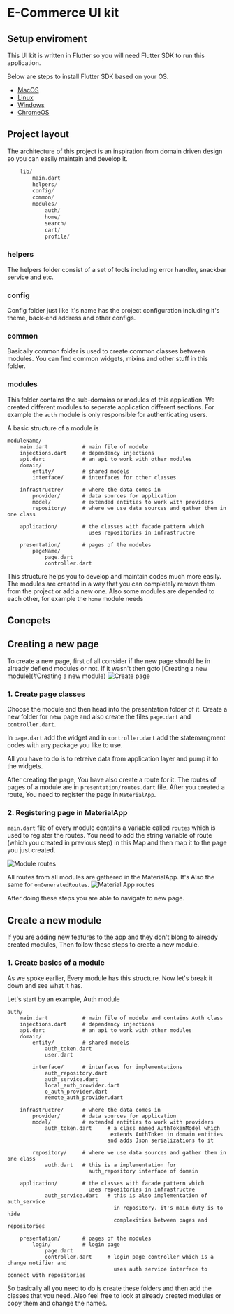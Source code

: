 # E-Commerce UI kit

## Setup enviroment

This UI kit is written in Flutter so you will need Flutter SDK to run this application.

Below are steps to install Flutter SDK based on your OS.

- [MacOS](https://docs.flutter.dev/get-started/install/macos)
- [Linux](https://docs.flutter.dev/get-started/install/linux)
- [Windows](https://docs.flutter.dev/get-started/install/windows)
- [ChromeOS](https://docs.flutter.dev/get-started/install/chromeos)

## Project layout

The architecture of this project is an inspiration from domain driven design so you can easily maintain and develop it.

```dart
    lib/
        main.dart
        helpers/
        config/
        common/
        modules/
            auth/
            home/
            search/
            cart/
            profile/
```

### helpers

The helpers folder consist of a set of tools including error handler, snackbar service and etc.

### config

Config folder just like it's name has the project configuration including it's theme, back-end address and other configs.

### common

Basically common folder is used to create common classes between modules. You can find common widgets, mixins
and other stuff in this folder.

### modules

This folder contains the sub-domains or modules of this application. We created different modules to seperate application
different sections. For example the `auth` module is only responsible for authenticating users.

A basic structure of a module is

```
moduleName/
    main.dart           # main file of module
    injections.dart     # dependency injections
    api.dart            # an api to work with other modules
    domain/
        entity/         # shared models
        interface/      # interfaces for other classes

    infrastructre/      # where the data comes in
        provider/       # data sources for application
        model/          # extended entities to work with providers
        repository/     # where we use data sources and gather them in one class

    application/        # the classes with facade pattern which
                          uses repositories in infrastructre

    presentation/       # pages of the modules
        pageName/
            page.dart
            controller.dart

```

This structure helps you to develop and maintain codes much more easily. The modules are created in a way that you can
completely remove them from the project or add a new one. Also some modules are depended to each other, for example the `home` module
needs

## Concpets

## Creating a new page

To create a new page, first of all consider if the new page should be in already defiend modules or not. If it wasn't
then goto [Creating a new module](#Creating a new module)
![Create page](assets/create-page.jpeg)

### 1. Create page classes

Choose the module and then head into the presentation folder of it.
Create a new folder for new page and also create the files `page.dart` and `controller.dart`.

In `page.dart` add the widget and in `controller.dart` add the statemangment codes with
any package you like to use.

All you have to do is to retreive data from application layer and pump it to the widgets.

After creating the page, You have also create a route for it. The routes of pages of a module are in
`presentation/routes.dart` file. After you created a route, You need to register the page in `MaterialApp`.

### 2. Registering page in MaterialApp

`main.dart` file of every module contains a variable called `routes` which is used to
register the routes.
You need to add the string variable of route (which you created in previous step) in this Map and then
map it to the page you just created.

![Module routes](assets/module-routes.jpeg)

All routes from all modules are gathered in the MaterialApp. It's Also the same for `onGeneratedRoutes`.
![Material App routes](assets/material-app-routes.jpeg)

After doing these steps you are able to navigate to new page.

## Create a new module

If you are adding new features to the app and they don't blong to already created modules, Then follow these steps
to create a new module.

### 1. Create basics of a module

As we spoke earlier, Every module has this structure. Now let's break it down and see what it has.

Let's start by an example, Auth module

```
auth/
    main.dart           # main file of module and contains Auth class
    injections.dart     # dependency injections
    api.dart            # an api to work with other modules
    domain/
        entity/         # shared models
            auth_token.dart
            user.dart

        interface/      # interfaces for implementations
            auth_repository.dart
            auth_service.dart
            local_auth_provider.dart
            o_auth_provider.dart
            remote_auth_provider.dart

    infrastructre/      # where the data comes in
        provider/       # data sources for application
        model/          # extended entities to work with providers
            auth_token.dart     # a class named AuthTokenModel which
                                 extends AuthToken in domain entities
                                and adds Json serializations to it

        repository/     # where we use data sources and gather them in one class
            auth.dart   # this is a implementation for 
                          auth_repository interface of domain

    application/        # the classes with facade pattern which
                          uses repositories in infrastructre
            auth_service.dart   # this is also implementation of auth_service 
                                  in repository. it's main duty is to hide 
                                  complexities between pages and repositories

    presentation/       # pages of the modules
        login/          # login page
            page.dart
            controller.dart     # login page controller which is a change notifier and
                                  uses auth service interface to connect with repositories

```

So basically all you need to do is create these folders and then add the classes that you need. Also
feel free to look at already created modules or copy them and change the names.
